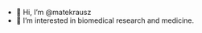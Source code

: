- 👋 Hi, I’m @matekrausz
- 👀 I’m interested in biomedical research and medicine.

<!---
matekrausz/matekrausz is a ✨ special ✨ repository because its `README.md` (this file) appears on your GitHub profile.
You can click the Preview link to take a look at your changes.
--->
